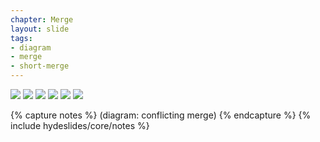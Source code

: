 ```yaml
---
chapter: Merge
layout: slide
tags:
- diagram
- merge
- short-merge
---
```


<div class="diagram-group">
	<img class="diagram" src="assets/diagrams/merge/fast-forward-01.png">
	<img class="diagram fragment" src="assets/diagrams/merge/fast-forward-02.png">
	<img class="diagram fragment" src="assets/diagrams/merge/fast-forward-03.png">
    <img class="diagram fragment" src="assets/diagrams/merge/fast-forward-04.png">
    <img class="diagram fragment" src="assets/diagrams/merge/fast-forward-05.png">
    <img class="diagram fragment" src="assets/diagrams/merge/fast-forward-06.png">
</div>

{% capture notes %}
(diagram: conflicting merge)
{% endcapture %}
{% include hydeslides/core/notes %}